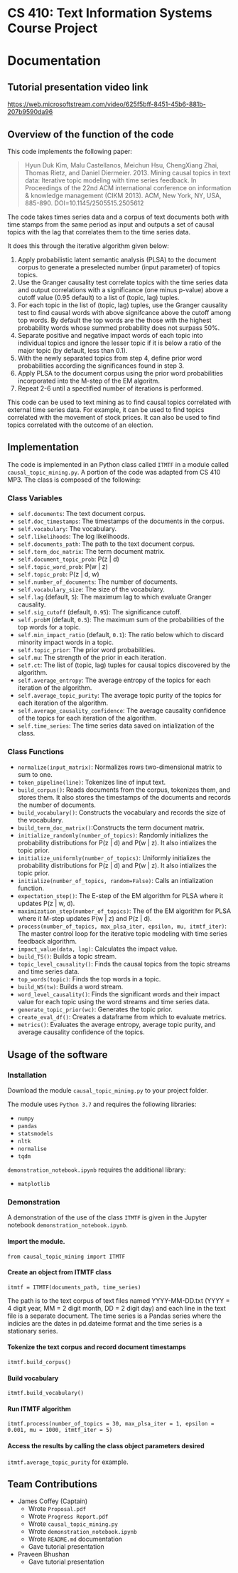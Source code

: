 # CS 410: Text Information Systems Course Project
# Documentation

## Tutorial presentation video link
https://web.microsoftstream.com/video/625f5bff-8451-45b6-881b-207b9590da96

## Overview of the function of the code
This code implements the following paper:
> Hyun Duk Kim, Malu Castellanos, Meichun Hsu, ChengXiang Zhai, Thomas Rietz, and Daniel Diermeier. 2013. Mining causal topics in text data: Iterative topic modeling with time series feedback. In Proceedings of the 22nd ACM international conference on information & knowledge management (CIKM 2013). ACM, New York, NY, USA, 885-890. DOI=10.1145/2505515.2505612

The code takes times series data and a corpus of text documents both with time stamps from the same period as input and outputs a set of causal topics with the lag that correlates them to the time series data.

It does this through the iterative algorithm given below:
1. Apply probabilistic latent semantic analysis (PLSA) to the document corpus to generate a preselected number (input parameter) of topics topics.
2. Use the Granger causality test correlate topics with the time series data and output correlations with a significance (one minus p-value) above a cutoff value (0.95 default) to a list of (topic, lag) tuples.
3. For each topic in the list of (topic, lag) tuples, use the Granger causality test to find causal words with above signifcance above the cutoff among top words. By default the top words are the those with the highest probability words whose summed probability does not surpass 50%.
4. Separate positive and negative impact words of each topic into individual topics and ignore the lesser topic if it is below a ratio of the major topic (by default, less than 0.1).
5. With the newly separated topics from step 4, define prior word probabilities according the significances found in step 3.
6. Apply PLSA to the document corpus using the prior word probabilities incorporated into the M-step of the EM algoritm.
7. Repeat 2-6 until a spectified number of iterations is performed.

This code can be used to text mining as to find causal topics correlated with external time series data. For example, it can be used to find topics correlated with the movement of stock prices. It can also be used to find topics correlated with the outcome of an election.

## Implementation
The code is implemented in an Python class called `ITMTF` in a module called `causal_topic_mining.py`. A portion of the code was adapted from CS 410 MP3. The class is composed of the following:

### Class Variables
- `self.documents`: The text document corpus.
- `self.doc_timestamps`: The timestamps of the documents in the corpus.
- `self.vocabulary`: The vocabulary.
- `self.likelihoods`: The log likelihoods.
- `self.documents_path`: The path to the text document corpus.
- `self.term_doc_matrix`: The term document matrix.
- `self.document_topic_prob`: P(z | d)
- `self.topic_word_prob`: P(w | z)
- `self.topic_prob`: P(z | d, w)
- `self.number_of_documents`: The number of documents.
- `self.vocabulary_size`: The size of the vocabulary.
- `self.lag` (default,  `5`): The maximum lag to which evaluate Granger causality.
- `self.sig_cutoff` (default,  `0.95`): The significance cutoff.
- `self.probM` (default,  `0.5`): The maximum sum of the probabilities of the top words for a topic.
- `self.min_impact_ratio` (default,  `0.1`): The ratio below which to discard minority impact words in a topic.
- `self.topic_prior`: The prior word probabilities.
- `self.mu`: The strength of the prior in each iteration.
- `self.ct`: The list of (topic, lag) tuples for causal topics discovered by the algorithm.
- `self.average_entropy`: The average entropy of the topics for each iteration of the algorithm.
- `self.average_topic_purity`: The average topic purity of the topics for each iteration of the algorithm.
- `self.average_causality_confidence`: The average causality confidence of the topics for each iteration of the algorithm.
- `self.time_series`: The time series data saved on intialization of the class.

### Class Functions
- `normalize(input_matrix)`: Normalizes rows two-dimensional matrix to sum to one.
- `token_pipeline(line)`: Tokenizes line of input text.
- `build_corpus()`: Reads documents from the corpus, tokenizes them, and stores them. It also stores the timestamps of the documents and records the number of documents.
- `build_vocabulary()`: Constructs the vocabulary and records the size of the vocabulary.
- `build_term_doc_matrix()`:Constructs the term document matrix.
- `initialize_randomly(number_of_topics)`: Randomly initializes the probability distributions for P(z | d) and P(w | z). It also intializes the topic prior.
- `initialize_uniformly(number_of_topics)`:  Uniformly initializes the probability distributions for P(z | d) and P(w | z). It also intializes the topic prior.
- `initialize(number_of_topics, random=False)`: Calls an intialization function.
- `expectation_step()`: The E-step of the EM algorithm for PLSA where it updates P(z | w, d).
- `maximization_step(number_of_topics)`: The of the EM algorithm for PLSA where it M-step updates P(w | z) and P(z | d).
- `process(number_of_topics, max_plsa_iter, epsilon, mu, itmtf_iter)`: The master control loop for the iterative topic modeling with time series feedback algorithm.
- `impact_value(data, lag)`: Calculates the impact value.
- `build_TS()`: Builds a topic stream.
- `topic_level_causality()`: Finds the causal topics from the topic streams and time series data.
- `top_words(topic)`: Finds the top words in a topic.
- `build_WS(tw)`: Builds a word stream.
- `word_level_causality()`: Finds the significant words and their impact value for each topic using the word streams and time series data.
- `generate_topic_prior(wc)`: Generates the topic prior.
- `create_eval_df()`: Creates a dataframe from which to evaluate metrics.
- `metrics()`: Evaluates the average entropy, average topic purity, and average causality confidence of the topics.

## Usage of the software
### Installation
Download the module `causal_topic_mining.py` to your project folder.

The module uses `Python 3.7` and requires the following libraries:
- `numpy`
- `pandas`
- `statsmodels`
- `nltk`
- `normalise`
- `tqdm`

`demonstration_notebook.ipynb` requires the additional library:
- `matplotlib`

### Demonstration
A demonstration of the use of the class `ITMTF` is given in the Jupyter notebook `demonstration_notebook.ipynb`.

#### Import the module.
`from causal_topic_mining import ITMTF`

#### Create an object from ITMTF class
`itmtf = ITMTF(documents_path, time_series)`

The path is to the text corpus of text files named YYYY-MM-DD.txt (YYYY = 4 digit year, MM = 2 digit month, DD = 2 digit day) and each line in the text file is a separate document. The time series is a Pandas series where the indicies are the dates in pd.dateime format and the time series is a stationary series.

#### Tokenize the text corpus and record document timestamps
`itmtf.build_corpus()`

#### Build vocabulary
`itmtf.build_vocabulary()`

#### Run ITMTF algorithm
`itmtf.process(number_of_topics = 30, max_plsa_iter = 1, epsilon = 0.001, mu = 1000, itmtf_iter = 5)`

#### Access the results by calling the class object parameters desired
`itmtf.average_topic_purity` for example.

## Team Contributions
- James Coffey (Captain)
  - Wrote `Proposal.pdf`
  - Wrote `Progress Report.pdf`
  - Wrote `causal_topic_mining.py`
  - Wrote `demonstration_notebook.ipynb`
  - Wrote `README.md` documentation
  - Gave tutorial presentation
- Praveen Bhushan
  - Gave tutorial presentation
